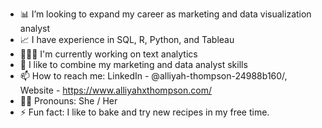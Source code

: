  - 📊 I’m looking to expand my career as marketing and data visualization analyst 
 - 📈 I have experience in SQL, R, Python, and Tableau
 - 👩🏽‍💻 I'm currently working on text analytics 
 - 🤗 I like to combine my marketing and data analyst skills
 - 📫 How to reach me: LinkedIn - @alliyah-thompson-24988b160/, Website - https://www.alliyahxthompson.com/
 - 👩🏾 Pronouns: She / Her
 - ⚡ Fun fact: I like to bake and try new recipes in my free time.
